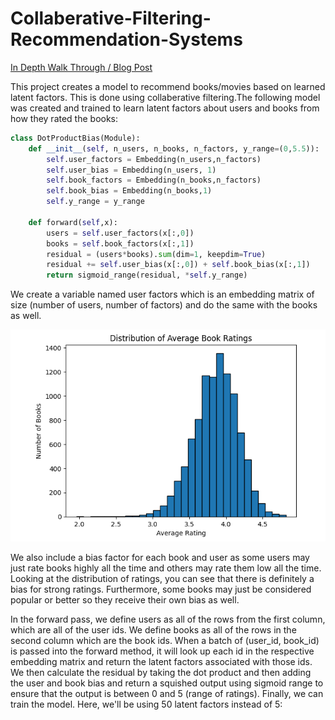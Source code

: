 # Collaberative-Filtering-Recommendation-Systems
[In Depth Walk Through / Blog Post](https://medium.com/@justin.donnelly0804/using-machine-learning-to-identify-twitter-spam-acdc05e78b15)

This project creates a model to recommend books/movies based on learned latent factors. This is done using collaberative filtering.The following model was created and trained to learn latent factors about users and books from how they rated the books:

```python
class DotProductBias(Module):
    def __init__(self, n_users, n_books, n_factors, y_range=(0,5.5)):
        self.user_factors = Embedding(n_users,n_factors)
        self.user_bias = Embedding(n_users, 1)
        self.book_factors = Embedding(n_books,n_factors)
        self.book_bias = Embedding(n_books,1)
        self.y_range = y_range
    
    def forward(self,x):
        users = self.user_factors(x[:,0])
        books = self.book_factors(x[:,1])
        residual = (users*books).sum(dim=1, keepdim=True)
        residual += self.user_bias(x[:,0]) + self.book_bias(x[:,1])
        return sigmoid_range(residual, *self.y_range)
```

We create a variable named user factors which is an embedding matrix of size (number of users, number of factors) and do the same with the books as well. 

![image](Capture.PNG)

We also include a bias factor for each book and user as some users may just rate books highly all the time and others may rate them low all the time. Looking at the distribution of ratings, you can see that there is definitely a bias for strong ratings. Furthermore, some books may just be considered popular or better so they receive their own bias as well.

In the forward pass, we define users as all of the rows from the first column, which are all of the user ids. We define books as all of the rows in the second column which are the book ids. When a batch of (user_id, book_id) is passed into the forward method, it will look up each id in the respective embedding matrix and return the latent factors associated with those ids. We then calculate the residual by taking the dot product and then adding the user and book bias and return a squished output using sigmoid range to ensure that the output is between 0 and 5 (range of ratings). Finally, we can train the model. Here, we'll be using 50 latent factors instead of 5:
